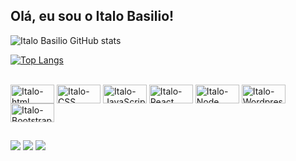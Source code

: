 ## Olá, eu sou o Italo Basilio!

![Italo Basilio GitHub stats](https://github-readme-stats.vercel.app/api?username=ItaloBasilio&show_icons=true&theme=dracula)

[![Top Langs](https://github-readme-stats.vercel.app/api/top-langs/?username=ItaloBasilio&layout=donut)](https://github.com/anuraghazra/github-readme-stats)

<div style="display: inline_block"><br>
  <img align="center" alt="Italo-html" height="30" width="70" src="https://img.shields.io/badge/HTML5-E34F26?style=for-the-badge&logo=html5&logoColor=white">
  <img align="center" alt="Italo-CSS" height="30" width="70" src="https://img.shields.io/badge/CSS3-1572B6?style=for-the-badge&logo=css3&logoColor=white">
  <img align="center" alt="Italo-JavaScript" height="30" width="70" src="https://img.shields.io/badge/JavaScript-F7DF1E?style=for-the-badge&logo=javascript&logoColor=black">
  <img align="center" alt="Italo-React" height="30" width="70" src="https://img.shields.io/badge/React-20232A?style=for-the-badge&logo=react&logoColor=61DAFB">
  <img align="center" alt="Italo-Node" height="30" width="70" src="https://img.shields.io/badge/Node.js-43853D?style=for-the-badge&logo=node.js&logoColor=white">
  <img align="center" alt="Italo-Wordpress" height="30" width="70" src="https://img.shields.io/badge/Wordpress-21759B?style=for-the-badge&logo=wordpress&logoColor=white">
  <img align="center" alt="Italo-Bootstrap" height="30" width="70" src="https://img.shields.io/badge/Bootstrap-563D7C?style=for-the-badge&logo=bootstrap&logoColor=white">
  
  
  
</div>
  
  ##
 
<div> 

  <a href="https://www.instagram.com/italobasiliofficial/" target="_blank"><img src="https://img.shields.io/badge/Instagram-E4405F?style=for-the-badge&logo=instagram&logoColor=white" target="_blank"></a>
  <a href = "mailto:italobasiliodasilva@gmail.com"><img src="https://img.shields.io/badge/Gmail-D14836?style=for-the-badge&logo=gmail&logoColor=white" target="_blank"></a>
  <a href="https://www.linkedin.com/in/italobasilio/" target="_blank"><img src="https://img.shields.io/badge/LinkedIn-0077B5?style=for-the-badge&logo=linkedin&logoColor=white" target="_blank"></a> 
  
</div>
